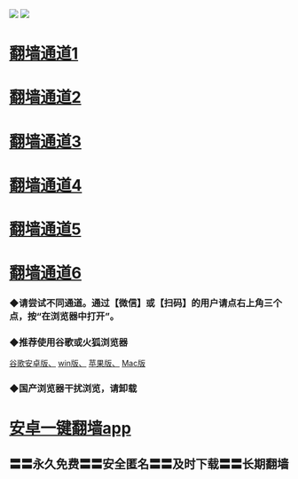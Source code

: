  <tr>
    <td align=center><img src="https://github.com/gyhhx/image-upload/blob/master/%E5%BE%AE%E4%BF%A1%E8%AF%B4%E6%98%8E.jpg" /></td>
 </tr> 
<tr>
  <td align=center><img src="https://github.com/gyhhx/image-upload/blob/master/%E5%BE%AE%E4%BF%A1%E8%AF%B4%E6%98%8E4.jpg" /></td>  
</tr> 

# <a href="https://rawgit.com/onorm/up/master/oGate.htm?from=gy">翻墙通道1</a>
# <a href="https://s3.eu-central-1.amazonaws.com/ogatef/oGate.htm?from=gy">翻墙通道2</a>
# <a href="https://s3.eu-west-2.amazonaws.com/ogatel/oGate.htm?from=gy">翻墙通道3</a>
# <a href="https://s3-ap-southeast-2.amazonaws.com/ogatey/oGate.htm?from=gy">翻墙通道4</a>
# <a href="https://s3.ap-northeast-2.amazonaws.com/ogates/oGate.htm?from=gy">翻墙通道5</a>
# <a href="https://s3.ap-south-1.amazonaws.com/ogatem/oGate.htm?from=gy">翻墙通道6</a>
### ◆请尝试不同通道。通过【微信】或【扫码】的用户请点右上角三个点，按“在浏览器中打开”。

### ◆推荐使用谷歌或火狐浏览器<br/>
<a href="https://chrome.cn.uptodown.com/android">谷歌安卓版、</a>
<a href="https://google-chrome.cn.uptodown.com/windows">win版、</a>
<a href="https://chrome.cn.uptodown.com/iphone">苹果版、</a>
<a href="https://google-chrome.cn.uptodown.com/mac">Mac版</a><br/>
### ◆国产浏览器干扰浏览，请卸载<br/>


# <a href="https://raw.githubusercontent.com/ogate/up/master/ogate.apk">安卓一键翻墙app</a> 
## 〓〓永久免费〓〓安全匿名〓〓及时下载〓〓长期翻墙

